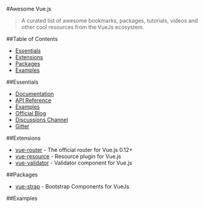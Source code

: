 #Awesome Vue.js

> A curated list of awesome bookmarks, packages, tutorials, videos and other cool resources from the VueJs ecosystem.

##Table of Contents

- [Essentials](#essentials)
- [Extensions](#extensions)
- [Packages](#packages)
- [Examples](#examples)

##Essentials

* [Documentation](http://vuejs.org/guide/)
* [API Reference](http://vuejs.org/api/)
* [Examples](http://vuejs.org/examples/)
* [Official Blog](http://vuejs.org/blog/)
* [Discussions Channel](https://github.com/vuejs/Discussion/issues)
* [Gitter](https://gitter.im/vuejs/vue)

##Extensions

* [vue-router](https://github.com/vuejs/vue-router) - The official router for Vue.js 0.12+
* [vue-resource](https://github.com/vuejs/vue-resource) - Resource plugin for Vue.js
* [vue-validator](https://github.com/vuejs/vue-validator) - Validator component for Vue.js

##Packages

* [vue-strap](https://github.com/yuche/vue-strap) - Bootstrap Components for VueJs

##Examples
